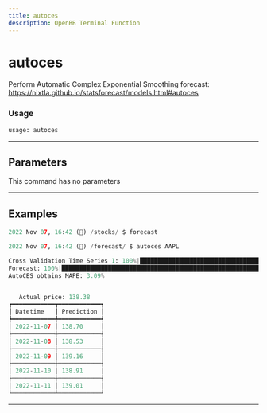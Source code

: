 ```yaml
---
title: autoces
description: OpenBB Terminal Function
---
```


# autoces

Perform Automatic Complex Exponential Smoothing forecast: https://nixtla.github.io/statsforecast/models.html#autoces

### Usage

```python
usage: autoces
```

---

## Parameters

This command has no parameters

---

## Examples

```python
2022 Nov 07, 16:42 (🦋) /stocks/ $ forecast

2022 Nov 07, 16:42 (🦋) /forecast/ $ autoces AAPL

Cross Validation Time Series 1: 100%|█████████████████████████████████████████████████████████████████████████████████████████████████████████████████████████████████████| 115/115 [00:1300:00,  8.70it/s]
Forecast: 100%|███████████████████████████████████████████████████████████████████████████████████████████████████████████████████████████████████████████████████████████████| 1/1 [00:0000:00,  3.23it/s]
AutoCES obtains MAPE: 3.09% 


   Actual price: 138.38    
┏━━━━━━━━━━━━┳━━━━━━━━━━━━┓
┃ Datetime   ┃ Prediction ┃
┡━━━━━━━━━━━━╇━━━━━━━━━━━━┩
│ 2022-11-07 │ 138.70     │
├────────────┼────────────┤
│ 2022-11-08 │ 138.53     │
├────────────┼────────────┤
│ 2022-11-09 │ 139.16     │
├────────────┼────────────┤
│ 2022-11-10 │ 138.91     │
├────────────┼────────────┤
│ 2022-11-11 │ 139.01     │
└────────────┴────────────┘
```

---

